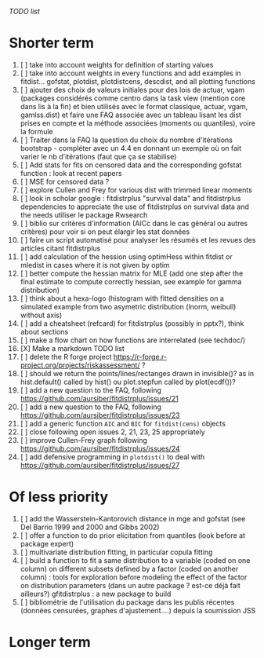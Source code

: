 *TODO list*

# Shorter term 


1. [ ] take into account weights for definition of starting values
1. [ ] take into account weights in every functions and add examples in fitdist… gofstat, plotdist, plotdistcens, descdist, and all plotting functions
1. [ ] ajouter des choix de valeurs initiales pour des lois de actuar, vgam (packages considérés comme centro dans la task view (mention core dans lis à la fin) et bien utilisés avec le format classique, actuar, vgam, gamlss.dist) et faire une FAQ associée avec un tableau lisant les dist prises en compte et la méthode associées (moments ou quantiles), voire la formule
1. [ ] Traiter dans la FAQ la question du choix du nombre d'itérations bootstrap - compléter avec un 4.4 en donnant un exemple où on fait varier le nb d'itérations (faut que ça se stabilise)
1. [ ] Add stats for fits on censored data and the corresponding  gofstat function : look at recent papers
1. [ ] MSE for censored data ?
1. [ ] explore Cullen and Frey for various dist with trimmed linear moments
1. [ ] look in scholar google : fitdistrplus "survival data" and fitdistrplus dependencies to appreciate the use of fitdistrplus on survival data and the needs utiliser le package Rwsearch
1. [ ] biblio sur critères d'information (AICc dans le cas général ou autres critères) pour voir si on peut élargir les stat données
1. [ ] faire un script automatisé pour analyser les résumés et les revues des articles citant fitdistrplus
1. [ ] add calculation of the hession using optimHess within fitdist or mledist in cases where it is not given by optim
1. [ ] better compute the hessian matrix for MLE (add one step after the final estimate to compute correctly hessian, see example for gamma distribution)
1. [ ] think about a hexa-logo (histogram with fitted densities on a simulated example from two asymetric  distribution (lnorm, weibull) without axis)
1. [ ] add a cheatsheet (refcard) for fitdistrplus (possibly in pptx?), think about sections
1. [ ] make a flow chart on how functions are interrelated (see techdoc/)
1. [X] Make a markdown TODO list
1. [ ] delete the R forge project https://r-forge.r-project.org/projects/riskassessment/ ?
1. [ ] should we return the points/lines/rectanges drawn in invisible()? as in hist.default() called by hist() ou plot.stepfun called by plot(ecdf())? 
1. [ ] add a new question to the FAQ, following https://github.com/aursiber/fitdistrplus/issues/21 
1. [ ] add a new question to the FAQ, following https://github.com/aursiber/fitdistrplus/issues/23
1. [ ] add a generic function `AIC` and `BIC` for `fitdist(cens)` objects
1. [ ] close following open issues 2, 21, 23, 25 appropriately
1. [ ] improve Cullen-Frey graph following https://github.com/aursiber/fitdistrplus/issues/24
1. [ ] add defensive programming in `plotdist()` to deal with https://github.com/aursiber/fitdistrplus/issues/27

# Of less priority

1. [ ] add the Wasserstein-Kantorovich distance in mge and gofstat (see Del Barrio 1999 and 2000 and Gibbs 2002)
1. [ ] offer a function to do prior elicitation from quantiles (look before at package expert)
1. [ ] multivariate distribution fitting, in particular copula fitting
1. [ ] build a function to fit a same distribution to a variable (coded on one column) on different subsets defined by a factor (coded on another column) : tools for exploration before modeling the effect of the factor on distribution parameters (dans un autre package ? est-ce déjà fait ailleurs?) gfitdistrplus : a new package to build
1. [ ] bibliométrie de l'utilisation du package dans les publis récentes (données censurées, graphes d'ajustement….) depuis la soumission JSS


# Longer term 
